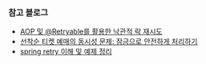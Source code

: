 ### 참고 블로그
- [AOP 및 @Retryable를 활용한 낙관적 락 재시도](https://xxeol.tistory.com/57)
- [선착순 티켓 예매의 동시성 문제: 잠금으로 안전하게 처리하기](https://tecoble.techcourse.co.kr/post/2023-08-16-concurrency-managing/)
- [spring retry 이해 및 예제 정리](https://hyeon9mak.github.io/spring-retry/)